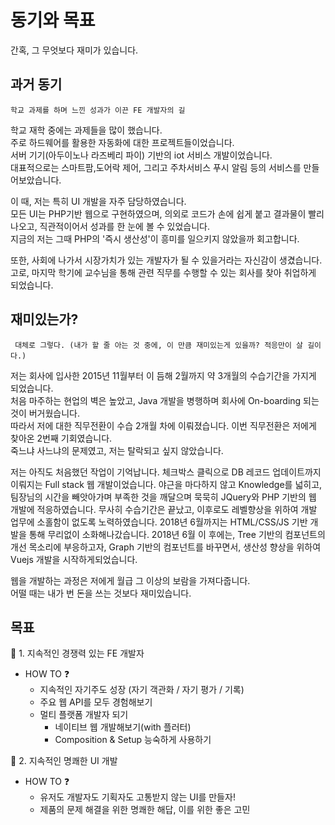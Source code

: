 # 동기와 목표

간혹, 그 무엇보다 재미가 있습니다.

## 과거 동기
```
학교 과제를 하며 느낀 성과가 이끈 FE 개발자의 길
```

학교 재학 중에는 과제들을 많이 했습니다.  
주로 하드웨어를 활용한 자동화에 대한 프로젝트들이었습니다.  
서버 기기(아두이노나 라즈베리 파이) 기반의 iot 서비스 개발이었습니다.  
대표적으로는 스마트팜,도어락 제어, 그리고 주차서비스 푸시 알림 등의 서비스를 만들어보았습니다.

이 때, 저는 특히 UI 개발을 자주 담당하였습니다.  
모든 UI는 PHP기반 웹으로 구현하였으며, 의외로 코드가 손에 쉽게 붙고 결과물이 빨리 나오고, 직관적이어서 성과를 한 눈에 볼 수 있었습니다.  
지금의 저는 그때 PHP의 '즉시 생산성'이 흥미를 일으키지 않았을까 회고합니다.

또한, 사회에 나가서 시장가치가 있는 개발자가 될 수 있을거라는 자신감이 생겼습니다.  
고로, 마지막 학기에 교수님을 통해 관련 직무를 수행할 수 있는 회사를 찾아 취업하게 되었습니다.

## 재미있는가?
```
 대체로 그렇다. (내가 할 줄 아는 것 중에, 이 만큼 재미있는게 있을까? 적응만이 살 길이다.)
```
저는 회사에 입사한 2015년 11월부터 이 듬해 2월까지 약 3개월의 수습기간을 가지게 되었습니다.  
처음 마주하는 현업의 벽은 높았고, Java 개발을 병행하며 회사에 On-boarding 되는 것이 버거웠습니다.     
따라서 저에 대한 직무전환이 수습 2개월 차에 이뤄졌습니다. 이번 직무전환은 저에게 찾아온 2번째 기회였습니다.  
죽느냐 사느냐의 문제였고, 저는 탈락되고 싶지 않았습니다.

저는 아직도 처음했던 작업이 기억납니다.
체크박스 클릭으로 DB 레코드 업데이트까지 이뤄지는 Full stack 웹 개발이었습니다.
야근을 마다하지 않고 Knowledge를 넓히고, 팀장님의 시간을 빼앗아가며 부족한 것을 깨달으며 묵묵히 JQuery와 PHP 기반의 웹 개발에 적응하였습니다.
무사히 수습기간은 끝났고, 이후로도 레벨향상을 위하여 개발 업무에 소홀함이 없도록 노력하였습니다.
2018년 6월까지는 HTML/CSS/JS 기반 개발을 통해 무리없이 소화해나갔습니다.
2018년 6월 이 후에는, Tree 기반의 컴포넌트의 개선 목소리에 부응하고자, Graph 기반의 컴포넌트를 바꾸면서, 생산성 향상을 위하여 Vuejs 개발을 시작하게되었습니다.

웹을 개발하는 과정은 저에게 월급 그 이상의 보람을 가져다줍니다.  
어떨 때는 내가 번 돈을 쓰는 것보다 재미있습니다.

## 목표

🏁 1. 지속적인 경쟁력 있는 FE 개발자

+ HOW TO ❓
    + 지속적인 자기주도 성장 (자기 객관화 / 자기 평가 / 기록)
    + 주요 웹 API를 모두 경험해보기
    + 멀티 플랫폼 개발자 되기
      + 네이티브 웹 개발해보기(with 플러터)
      + Composition & Setup 능숙하게 사용하기
    
🏁 2. 지속적인 명쾌한 UI 개발
+ HOW TO ❓
    + 유저도 개발자도 기획자도 고통받지 않는 UI를 만들자!
    + 제품의 문제 해결을 위한 명쾌한 해답, 이를 위한 좋은 고민